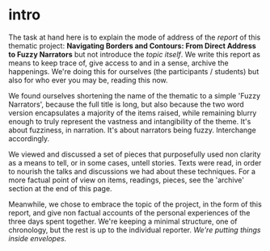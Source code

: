 intro
=====

The task at hand here is to explain the mode of address of the *report*
of this thematic project: **Navigating Borders and Contours: From Direct
Address to Fuzzy Narrators** but not introduce the *topic itself*. We
write this report as means to keep trace of, give access to and in a
sense, archive the happenings. We're doing this for ourselves (the
participants / students) but also for who ever you may be, reading this
now.

We found ourselves shortening the name of the thematic to a simple
'Fuzzy Narrators', because the full title is long, but also because the
two word version encapsulates a majority of the items raised, while
remaining blurry enough to truly represent the vastness and
intangibility of the theme. It's about fuzziness, in narration. It's
about narrators being fuzzy. Interchange accordingly.

We viewed and discussed a set of pieces that purposefully used non
clarity as a means to tell, or in some cases, untell stories. Texts were
read, in order to nourish the talks and discussions we had about these
techniques. For a more factual point of view on items, readings, pieces,
see the 'archive' section at the end of this page.

Meanwhile, we chose to embrace the topic of the project, in the form of
this report, and give non factual accounts of the personal experiences
of the three days spent together. We're keeping a minimal structure, one
of chronology, but the rest is up to the individual reporter. *We're
putting things inside envelopes.*

